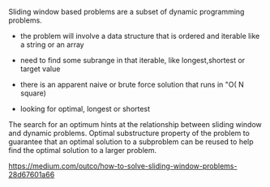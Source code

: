 Sliding window based problems are a subset of dynamic programming problems.

* the problem will involve a data structure that is ordered and iterable like a string or an array

* need to find some subrange in that iterable, like longest,shortest or target value

* there is an apparent naive or brute force solution that runs in "O( N square)

* looking for optimal, longest or shortest


The search for an optimum hints at the relationship between sliding window and dynamic problems.
Optimal substructure property of the problem to guarantee that an optimal solution to a subproblem can be reused to help find the optimal solution to a larger problem.

https://medium.com/outco/how-to-solve-sliding-window-problems-28d67601a66
